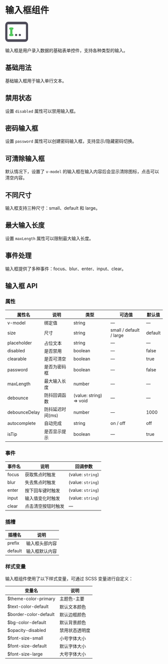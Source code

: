 <script setup lang="ts">
import inputBasic from '../examples/input/basic.vue'
import inputDisabled from '../examples/input/disabled.vue'
import inputPassword from '../examples/input/password.vue'
import inputClearable from '../examples/input/clearable.vue'
import inputSize from '../examples/input/size.vue'
import inputMaxlength from '../examples/input/maxlength.vue'
import inputEvents from '../examples/input/events.vue'
</script>

# 输入框组件

![输入框组件](/components/input.png)

输入框是用户录入数据的基础表单控件，支持各种类型的输入。

## 基础用法

基础输入框用于输入单行文本。

<demo :component="inputBasic" name="input" examples="basic" />

## 禁用状态

设置 `disabled` 属性可以禁用输入框。

<demo :component="inputDisabled" name="input" examples="disabled" />

## 密码输入框

设置 `password` 属性可以创建密码输入框，支持显示/隐藏密码切换。

<demo :component="inputPassword" name="input" examples="password" />

## 可清除输入框

默认情况下，设置了 `v-model` 的输入框在输入内容后会显示清除图标，点击可以清空内容。

<demo :component="inputClearable" name="input" examples="clearable" />

## 不同尺寸

输入框支持三种尺寸：small、default 和 large。

<demo :component="inputSize" name="input" examples="size" />

## 最大输入长度

设置 `maxLength` 属性可以限制最大输入长度。

<demo :component="inputMaxlength" name="input" examples="maxlength" />

## 事件处理

输入框提供了多种事件：focus、blur、enter、input、clear。

<demo :component="inputEvents" name="input" examples="events" />

## 输入框 API

### 属性

| 属性名        | 说明             | 类型                | 可选值                  | 默认值  |
| ------------- | ---------------- | ------------------- | ----------------------- | ------- |
| v-model       | 绑定值           | string              | —                       | —       |
| size          | 尺寸             | string              | small / default / large | default |
| placeholder   | 占位文本         | string              | —                       | —       |
| disabled      | 是否禁用         | boolean             | —                       | false   |
| clearable     | 是否可清空       | boolean             | —                       | true    |
| password      | 是否为密码框     | boolean             | —                       | false   |
| maxLength     | 最大输入长度     | number              | —                       | —       |
| debounce      | 防抖回调函数     | (value: string) => void | —                  | —       |
| debounceDelay | 防抖延迟时间(ms) | number              | —                       | 1000    |
| autocomplete  | 自动完成         | string              | on / off                | off     |
| isTip         | 是否显示提示     | boolean             | —                       | true    |

### 事件

| 事件名 | 说明                 | 回调参数           |
| ------ | -------------------- | ------------------ |
| focus  | 获取焦点时触发       | (value: `string`)    |
| blur   | 失去焦点时触发       | (value: `string`)    |
| enter  | 按下回车键时触发     | (value: `string`)    |
| input  | 输入值变化时触发     | (value: `string`)    |
| clear  | 点击清空按钮时触发   | —                  |

### 插槽

| 插槽名  | 说明             |
| ------- | ---------------- |
| prefix  | 输入框头部内容   |
| default | 输入框默认内容   |

### 样式变量

输入框组件使用了以下样式变量，可通过 SCSS 变量进行自定义：

| 变量名               | 说明           |
| -------------------- | -------------- |
| $theme-color-primary | 主题色-主要    |
| $text-color-default  | 默认文本颜色   |
| $border-color-default | 默认边框颜色  |
| $bg-color-default    | 默认背景颜色   |
| $opacity-disabled    | 禁用状态透明度 |
| $font-size-small     | 小号字体大小   |
| $font-size-default   | 默认字体大小   |
| $font-size-large     | 大号字体大小   |
